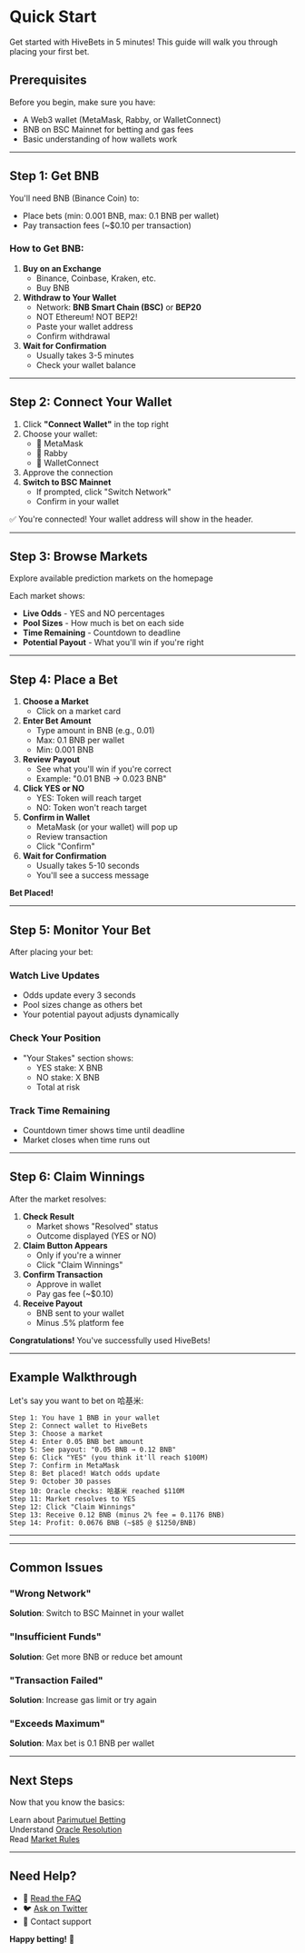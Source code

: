 # Quick Start

Get started with HiveBets in 5 minutes! This guide will walk you through placing your first bet.

## Prerequisites

Before you begin, make sure you have:

* A Web3 wallet (MetaMask, Rabby, or WalletConnect)
* BNB on BSC Mainnet for betting and gas fees
* &#x20;Basic understanding of how wallets work

***

## Step 1: Get BNB

You'll need BNB (Binance Coin) to:

* Place bets (min: 0.001 BNB, max: 0.1 BNB per wallet)
* Pay transaction fees (\~$0.10 per transaction)

### How to Get BNB:

1. **Buy on an Exchange**
   * Binance, Coinbase, Kraken, etc.
   * Buy BNB
2. **Withdraw to Your Wallet**
   * Network: **BNB Smart Chain (BSC)** or **BEP20**
   * &#x20;NOT Ethereum! NOT BEP2!
   * Paste your wallet address
   * Confirm withdrawal
3. **Wait for Confirmation**
   * Usually takes 3-5 minutes
   * Check your wallet balance

***

## Step 2: Connect Your Wallet

1. Click **"Connect Wallet"** in the top right
2. Choose your wallet:
   * 🦊 MetaMask
   * 🐰 Rabby
   * 🔗 WalletConnect
3. Approve the connection
4. **Switch to BSC Mainnet**
   * If prompted, click "Switch Network"
   * Confirm in your wallet

✅ You're connected! Your wallet address will show in the header.

***

## Step 3: Browse Markets

Explore available prediction markets on the homepage

Each market shows:

* &#x20;**Live Odds** - YES and NO percentages
* **Pool Sizes** - How much is bet on each side
* **Time Remaining** - Countdown to deadline
* &#x20;**Potential Payout** - What you'll win if you're right

***

## Step 4: Place a Bet

1. **Choose a Market**
   * Click on a market card
2. **Enter Bet Amount**
   * Type amount in BNB (e.g., 0.01)
   * Max: 0.1 BNB per wallet
   * Min: 0.001 BNB
3. **Review Payout**
   * See what you'll win if you're correct
   * Example: "0.01 BNB → 0.023 BNB"
4. **Click YES or NO**
   * YES: Token will reach target
   * NO: Token won't reach target
5. **Confirm in Wallet**
   * MetaMask (or your wallet) will pop up
   * Review transaction
   * Click "Confirm"
6. **Wait for Confirmation**
   * Usually takes 5-10 seconds
   * You'll see a success message

**Bet Placed!**

***

## Step 5: Monitor Your Bet

After placing your bet:

### Watch Live Updates

* Odds update every 3 seconds
* Pool sizes change as others bet
* Your potential payout adjusts dynamically

### Check Your Position

* "Your Stakes" section shows:
  * YES stake: X BNB
  * NO stake: X BNB
  * Total at risk

### Track Time Remaining

* Countdown timer shows time until deadline
* Market closes when time runs out

***

## Step 6: Claim Winnings

After the market resolves:

1. **Check Result**
   * Market shows "Resolved" status
   * Outcome displayed (YES or NO)
2. **Claim Button Appears**
   * Only if you're a winner
   * Click "Claim Winnings"
3. **Confirm Transaction**
   * Approve in wallet
   * Pay gas fee (\~$0.10)
4. **Receive Payout**
   * BNB sent to your wallet
   * Minus .5% platform fee

**Congratulations!** You've successfully used HiveBets!

***

## Example Walkthrough

Let's say you want to bet on 哈基米:

```
Step 1: You have 1 BNB in your wallet
Step 2: Connect wallet to HiveBets
Step 3: Choose a market
Step 4: Enter 0.05 BNB bet amount
Step 5: See payout: "0.05 BNB → 0.12 BNB"
Step 6: Click "YES" (you think it'll reach $100M)
Step 7: Confirm in MetaMask
Step 8: Bet placed! Watch odds update
Step 9: October 30 passes
Step 10: Oracle checks: 哈基米 reached $110M 
Step 11: Market resolves to YES
Step 12: Click "Claim Winnings"
Step 13: Receive 0.12 BNB (minus 2% fee = 0.1176 BNB)
Step 14: Profit: 0.0676 BNB (~$85 @ $1250/BNB)
```

***



***

## Common Issues

### &#x20;"Wrong Network"

**Solution**: Switch to BSC Mainnet in your wallet

### "Insufficient Funds"

**Solution**: Get more BNB or reduce bet amount

### &#x20;"Transaction Failed"

**Solution**: Increase gas limit or try again

### "Exceeds Maximum"

**Solution**: Max bet is 0.1 BNB per wallet

***

## Next Steps

Now that you know the basics:

Learn about [Parimutuel Betting](../how-it-works/parimutuel.md)\
Understand [Oracle Resolution](../how-it-works/oracle-resolution.md)\
Read [Market Rules](../markets/rules.md)

***

## Need Help?

* 📖 [Read the FAQ](faq.md)
* 🐦 [Ask on Twitter](https://twitter.com/wearetellor)
* 📧 Contact support

**Happy betting!** 🚀
